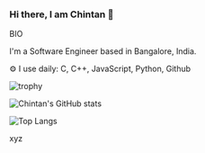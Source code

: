 ### Hi there, I am Chintan 👋

<!--
**chintanp325/chintanp325** is a ✨ _special_ ✨ repository because its `README.md` (this file) appears on your GitHub profile.

Here are some ideas to get you started:

- 🔭 I’m currently working on ...
- 🌱 I’m currently learning ...
- 👯 I’m looking to collaborate on ...
- 🤔 I’m looking for help with ...
- 💬 Ask me about ...
- 📫 How to reach me: ...
- 😄 Pronouns: ...
- ⚡ Fun fact: ...
-->


BIO

I'm a Software Engineer based in Bangalore, India.

⚙️ I use daily: C, C++, JavaScript, Python, Github

![trophy](https://github-profile-trophy.vercel.app/?username=chintanp325)

![Chintan's GitHub stats](https://github-readme-stats.vercel.app/api?username=chintanp325&show_icons=true&theme=gruvbox)

![Top Langs](https://github-readme-stats-git-masterrstaa-rickstaa.vercel.app/api/top-langs/?username=chintanp325)


xyz
